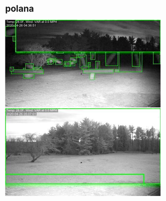 # polana
![20200426-040636-043641](in/20200426/20200426-040636-043641_0_.jpg)
![20200426-043646-050651](in/20200426/20200426-043646-050651_0_.jpg)
